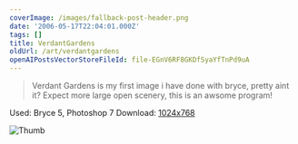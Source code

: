 ```yaml
---
coverImage: /images/fallback-post-header.png
date: '2006-05-17T22:04:01.000Z'
tags: []
title: VerdantGardens
oldUrl: /art/verdantgardens
openAIPostsVectorStoreFileId: file-EGnV6RF8GKDfSyaYfTnPd9uA
---
```


> Verdant Gardens is my first image i have done with bryce, pretty aint it? Expect more large open scenery, this is an awsome program!

Used: Bryce 5, Photoshop 7
Download: [1024x768](https://www.mikecann.co.uk/Images/Art-Full/VerdantGardens.jpg)

![Thumb](https://www.mikecann.co.uk/Images/Art-Thumbs/VerdantGardens.gif "Thumb")
